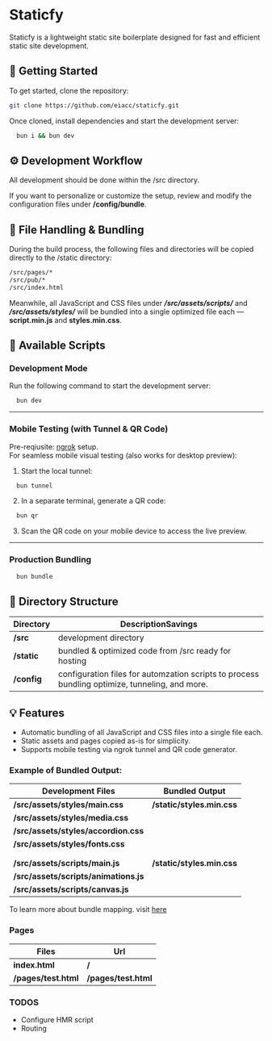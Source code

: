 # Staticfy

Staticfy is a lightweight static site boilerplate designed for fast and efficient static site development.

## 🚀 Getting Started

To get started, clone the repository:

```bash
git clone https://github.com/eiacc/staticfy.git
```   

Once cloned, install dependencies and start the development server:

```bash
  bun i && bun dev
```

## ⚙️ Development Workflow

All development should be done within the /src directory.   

If you want to personalize or customize the setup, review and modify the configuration files under **/config/bundle**.   

## 🔄 File Handling & Bundling

During the build process, the following files and directories will be copied directly to the /static directory:

```bash
/src/pages/*
/src/pub/*
/src/index.html
```

Meanwhile, all JavaScript and CSS files under ***/src/assets/scripts/*** and ***/src/assets/styles/*** will be bundled into a single optimized file each — **script.min.js** and **styles.min.css**.

## 📜 Available Scripts

### Development Mode

Run the following command to start the development server:

```bash
  bun dev
```

---

### Mobile Testing (with Tunnel & QR Code)

Pre-reqiusite: [ngrok](https://ngrok.com/) setup.   
For seamless mobile visual testing (also works for desktop preview):

1. Start the local tunnel:

```bash
  bun tunnel
```

2. In a separate terminal, generate a QR code:

```bash
  bun qr
```

3. Scan the QR code on your mobile device to access the live preview.

---

### Production Bundling

```bash
  bun bundle
```

## 📁 Directory Structure

| Directory    | DescriptionSavings |
| ------------ | ------------------ |
| **/src**     | development directory    |
| **/static**  | bundled & optimized code from /src ready for hosting     |
| **/config**  | configuration files for automzation scripts to process bundling optimize, tunneling, and more. |

## 💡 Features

- Automatic bundling of all JavaScript and CSS files into a single file each.
- Static assets and pages copied as-is for simplicity.
- Supports mobile testing via ngrok tunnel and QR code generator.

### Example of Bundled Output:

| Development Files                       | Bundled Output             |
| ----------------------------------------|----------------------------|
| **/src/assets/styles/main.css**         | **/static/styles.min.css** |
| **/src/assets/styles/media.css**        | |
| **/src/assets/styles/accordion.css**    | |
| **/src/assets/styles/fonts.css**        | |
|                                         | |
|                                         | |
| **/src/assets/scripts/main.js**         | **/static/styles.min.css** |
| **/src/assets/scripts/animations.js**   | |
| **/src/assets/scripts/canvas.js**       | |

To learn more about bundle mapping. visit [here](config/bundle/map.ts)

### Pages
| Files                       | Url                   |
| ----------------------------|-----------------------|
| **index.html**              | **/**                 |
| **/pages/test.html**        | **/pages/test.html**  |

### TODOS
- Configure HMR script
- Routing